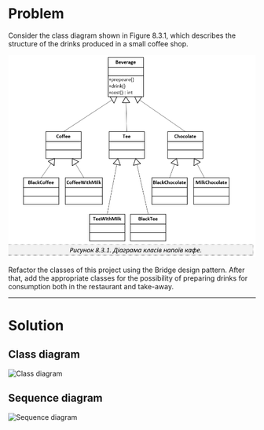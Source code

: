 # Problem
Consider the class diagram shown in Figure 8.3.1, which describes the structure of the drinks produced in a small coffee shop.

![Image](docs/image.png)

Refactor the classes of this project using the Bridge design pattern. After that, add the appropriate classes for the possibility of preparing drinks for consumption both in the restaurant and take-away.

---
# Solution
## Class diagram
![Class diagram](./docs/1.svg)
## Sequence diagram
![Sequence diagram](./docs/2.svg)